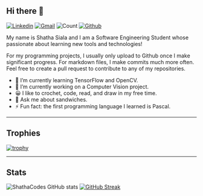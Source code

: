 
## Hi there 👋
[![Linkedin](https://img.shields.io/badge/-shathasiala-blue?style=flat&logo=Linkedin&logoColor=white)](https://www.linkedin.com/in/shathasiala) [![Gmail](https://img.shields.io/badge/-shatha.siala-c14438?style=flat&logo=Gmail&logoColor=white)](mailto:shatha.siala@gmail.com) ![Count](https://visitor-badge.laobi.icu/badge?page_id=ShathaCodes.ShathaCodes) [![Github](https://img.shields.io/github/followers/ShathaCodes?label=Follow&style=social)](https://github.com/ShathaCodes) 

My name is Shatha Siala and I am a Software Engineering Student whose passionate about learning new tools and technologies!

For my programming projects, I usually only upload to Github once I make significant progress. For markdown files, I make commits much more often. Feel free to create a pull request to contribute to any of my repositories.

<!--
**ShathaCodes/ShathaCodes** is a ✨ _special_ ✨ repository because its `README.md` (this file) appears on your GitHub profile.
-->

- 🌱 I’m currently learning TensorFlow and OpenCV.
- 🔭 I’m currently working on a Computer Vision project.
- 😀 I like to crochet, code, read, and draw in my free time.
- 💬 Ask me about sandwiches.
- ⚡ Fun fact: the first programming language I learned is Pascal.

---------------------------------------------------------------------------------------------------------------
## Trophies

[![trophy](https://github-profile-trophy.vercel.app/?username=ShathaCodes&theme=radical)](https://github.com/ryo-ma/github-profile-trophy)

---------------------------------------------------------------------------------------------------------------
## Stats

![ShathaCodes GitHub stats](https://github-readme-stats.vercel.app/api?username=ShathaCodes&show_icons=true&theme=radical) 
[![GitHub Streak](https://github-readme-streak-stats.herokuapp.com/?user=ShathaCodes&theme=radical)](https://git.io/streak-stats)
